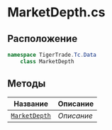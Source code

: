 
# MarketDepth.cs
## Расположение
```csharp
namespace TigerTrade.Tc.Data  
    class MarketDepth
```

## Методы
| Название | Описание |
| --- | --- |
| [`MarketDepth`](./metody/MarketDepth.md) | *Описание* |
